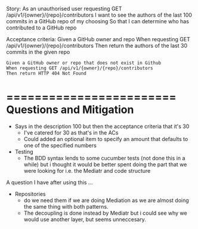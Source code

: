 Story:
	As an unauthorised user requesting GET /api/v1/{owner}/{repo}/contributors
	I want to see the authors of the last 100 commits in a GitHub repo of my choosing
	So that I can determine who has contributed to a GitHub repo

Acceptance criteria:
	Given a GitHub owner and repo
	When requesting GET /api/v1/{owner}/{repo}/contributors
	Then return the authors of the last 30 commits in the given repo

	Given a GitHub owner or repo that does not exist in Github
	When requesting GET /api/v1/{owner}/{repo}/contributors
	Then return HTTP 404 Not Found

========================
Questions and Mitigation
========================
- Says in the description 100 but then the acceptance criteria that it's 30
	- I've catered for 30 as that's in the ACs
	- Could added an optional item to specify an amount that defaults to one of the specified numbers
- Testing
	- The BDD syntax lends to some cucumber tests (not done this in a while) but i thought it would be better spent doing the part that we were looking for i.e. the Mediatr and code structure




A question I have after using this ... 
- Repositories 
	- do we need them if we are doing Mediation as we are almost doing the same thing with both patterns. 
	- The decoupling is done instead by Mediatr but i could see why we would use another layer, but seems unneccesary. 


